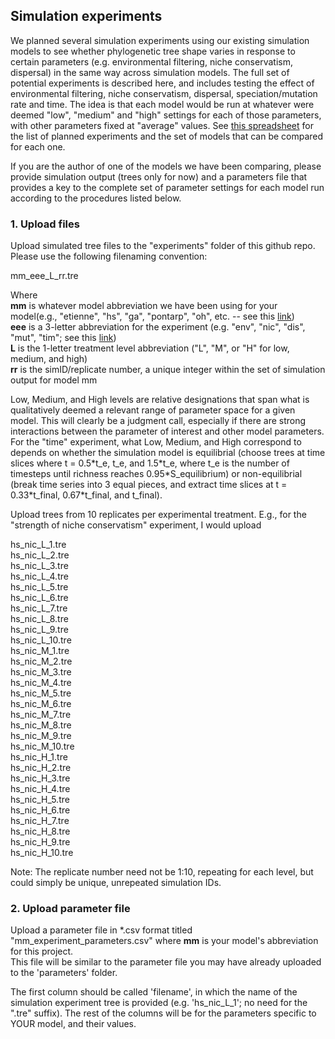 ## Simulation experiments

We planned several simulation experiments using our existing simulation models to see whether phylogenetic tree shape varies in response to certain parameters (e.g. environmental filtering, niche conservatism, dispersal) in the same way across simulation models. The full set of potential experiments is described here, and includes testing the effect of environmental filtering, niche conservatism, dispersal, speciation/mutation rate and time. The idea is that each model would be run at whatever were deemed "low", "medium" and "high" settings for each of those parameters, with other parameters fixed at "average" values. See [this spreadsheet](https://docs.google.com/spreadsheets/d/1pcUuINauW11cE5OpHVQf_ZuzHzhm2VJkCn7-lSEJXYI/edit#gid=1549290990) for the list of planned experiments and the set of models that can be compared for each one.

If you are the author of one of the models we have been comparing, please provide simulation output (trees only for now) and a parameters file that provides a key to the complete set of parameter settings for each model run according to the procedures listed below.  

### 1. Upload files ###  

Upload simulated tree files to the "experiments" folder of this github repo.  
Please use the following filenaming convention:  

mm_eee_L_rr.tre  

Where  
**mm**  is whatever model abbreviation we have been using for your model(e.g., "etienne", "hs", "ga", "pontarp", "oh", etc. -- see this [link](https://docs.google.com/spreadsheets/d/1pcUuINauW11cE5OpHVQf_ZuzHzhm2VJkCn7-lSEJXYI/edit#gid=0))  
**eee**  is a 3-letter abbreviation for the experiment (e.g. "env", "nic", "dis", "mut", "tim"; see this [link](https://docs.google.com/spreadsheets/d/1pcUuINauW11cE5OpHVQf_ZuzHzhm2VJkCn7-lSEJXYI/edit#gid=1549290990))  
**L** is the 1-letter treatment level abbreviation ("L", "M", or "H" for low, medium, and high)  
**rr** is the simID/replicate number, a unique integer within the set of simulation output for model mm  

Low, Medium, and High levels are relative designations that span what is qualitatively deemed a relevant range of parameter space for a given model. This will clearly be a judgment call, especially if there are strong interactions between the parameter of interest and other model parameters.  
For the "time" experiment, what Low, Medium, and High correspond to depends on whether the simulation model is equilibrial (choose trees at time slices where t = 0.5\*t_e, t_e, and 1.5\*t_e, where t_e is the number of timesteps until richness reaches 0.95\*S_equilibrium) or non-equilibrial (break time series into 3 equal pieces, and extract time slices at t = 0.33\*t_final, 0.67\*t_final, and t_final).  

Upload trees from 10 replicates per experimental treatment. E.g., for the "strength of niche conservatism" experiment, I would upload 

hs_nic_L_1.tre  
hs_nic_L_2.tre  
hs_nic_L_3.tre  
hs_nic_L_4.tre  
hs_nic_L_5.tre  
hs_nic_L_6.tre  
hs_nic_L_7.tre  
hs_nic_L_8.tre  
hs_nic_L_9.tre  
hs_nic_L_10.tre  
hs_nic_M_1.tre  
hs_nic_M_2.tre  
hs_nic_M_3.tre  
hs_nic_M_4.tre  
hs_nic_M_5.tre  
hs_nic_M_6.tre  
hs_nic_M_7.tre  
hs_nic_M_8.tre  
hs_nic_M_9.tre  
hs_nic_M_10.tre  
hs_nic_H_1.tre  
hs_nic_H_2.tre  
hs_nic_H_3.tre  
hs_nic_H_4.tre  
hs_nic_H_5.tre  
hs_nic_H_6.tre  
hs_nic_H_7.tre  
hs_nic_H_8.tre  
hs_nic_H_9.tre  
hs_nic_H_10.tre  

Note: The replicate number need not be 1:10, repeating for each level, but could simply be unique, unrepeated simulation IDs.  

### 2. Upload parameter file ###  

Upload a parameter file in *.csv format titled "mm_experiment_parameters.csv" where **mm** is your model's abbreviation for this project.  
This file will be similar to the parameter file you may have already uploaded to the 'parameters' folder.  

The first column should be called 'filename', in which the name of the simulation experiment tree is provided (e.g. 'hs_nic_L_1'; no need for the ".tre" suffix). The rest of the columns will be for the parameters specific to YOUR model, and their values.  

